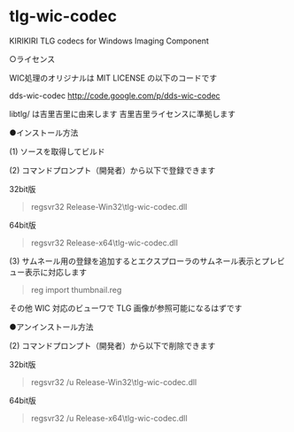 tlg-wic-codec
=============

KIRIKIRI TLG codecs for Windows Imaging Component

○ライセンス

WIC処理のオリジナルは MIT LICENSE の以下のコードです

dds-wic-codec 
http://code.google.com/p/dds-wic-codec

libtlg/ は吉里吉里に由来します
吉里吉里ライセンスに準拠します

●インストール方法

(1) ソースを取得してビルド

(2) コマンドプロンプト（開発者）から以下で登録できます

32bit版
> regsvr32 Release-Win32\tlg-wic-codec.dll 

64bit版
> regsvr32 Release-x64\tlg-wic-codec.dll 

(3) サムネール用の登録を追加するとエクスプローラのサムネール表示とプレビュー表示に対応します

> reg import thumbnail.reg

その他 WIC 対応のビューワで TLG 画像が参照可能になるはずです

●アンインストール方法

(2) コマンドプロンプト（開発者）から以下で削除できます

32bit版
> regsvr32 /u Release-Win32\tlg-wic-codec.dll 

64bit版
> regsvr32 /u Release-x64\tlg-wic-codec.dll 


